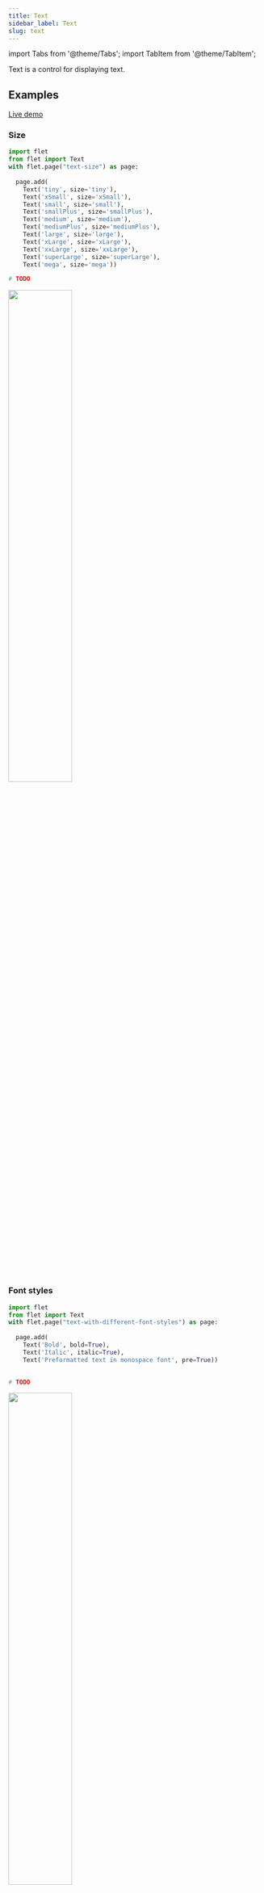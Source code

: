 ```yaml
---
title: Text
sidebar_label: Text
slug: text
---
```

import Tabs from '@theme/Tabs';
import TabItem from '@theme/TabItem';

Text is a control for displaying text.

## Examples

[Live demo](https://python-text-example.pgletio.repl.co)

### Size

<Tabs groupId="language">
  <TabItem value="python" label="Python" default>

```python
import flet
from flet import Text
with flet.page("text-size") as page:
  
  page.add(
    Text('tiny', size='tiny'),
    Text('xSmall', size='xSmall'),
    Text('small', size='small'),
    Text('smallPlus', size='smallPlus'),
    Text('medium', size='medium'),
    Text('mediumPlus', size='mediumPlus'),
    Text('large', size='large'),
    Text('xLarge', size='xLarge'),
    Text('xxLarge', size='xxLarge'),
    Text('superLarge', size='superLarge'),
    Text('mega', size='mega'))
```
  </TabItem>
  <TabItem value="powershell" label="PowerShell">

```powershell
# TODO
```

  </TabItem>
</Tabs>

<img src="/img/docs/controls/text/text-size.png" width="50%" />

### Font styles

<Tabs groupId="language">
  <TabItem value="python" label="Python" default>

```python
import flet
from flet import Text
with flet.page("text-with-different-font-styles") as page:
  
  page.add(
    Text('Bold', bold=True),
    Text('Italic', italic=True),
    Text('Preformatted text in monospace font', pre=True))
  
```
  </TabItem>
  <TabItem value="powershell" label="PowerShell">

```powershell
# TODO
```

  </TabItem>
</Tabs>

<img src="/img/docs/controls/text/text-font-styles.png" width="50%" />

### Horizontal and vertical alignments

<Tabs groupId="language">
  <TabItem value="python" label="Python" default>

```python
import flet
from flet import Text, Stack
with flet.page("text-alignments") as page:
  
  page.add(
    Stack(horizontal=True, controls=[
            Text('left top', align='left', vertical_align='top', width=100, height=100, bgcolor='salmon', color='white', padding=5),
            Text('center top', align='center', vertical_align='top', width=100, height=100, bgcolor='salmon', color='white', padding=5, size='large', border='1px solid #555'),
            Text('right top', align='right', vertical_align='top', width=100, height=100, bgcolor='salmon', color='white', padding=5, border='2px solid #555')
        ]),
        Stack(horizontal=True, controls=[
            Text('left center', align='left', vertical_align='center', width=100, height=100, bgcolor='PaleGoldenrod', padding=5),
            Text('center center', align='center', vertical_align='center', width=100, height=100, bgcolor='PaleGoldenrod', padding=5, size='large', border='1px solid #555'),
            Text('right center', align='right', vertical_align='center', width=100, height=100, bgcolor='PaleGoldenrod', padding=5, border='2px solid #555')
        ]),
        Stack(horizontal=True, controls=[
            Text('left bottom', align='left', vertical_align='bottom', width=100, height=100, bgcolor='PaleGreen', padding=5),
            Text('center bottom', align='center', vertical_align='bottom', width=100, height=100, bgcolor='PaleGreen', padding=5, size='large', border='1px solid #555'),
            Text('right bottom', align='right', vertical_align='bottom', width=100, height=100, bgcolor='PaleGreen', padding=5, border='2px solid #555')
        ]))
  
```
  </TabItem>
  <TabItem value="powershell" label="PowerShell">

```powershell
# TODO
```

  </TabItem>
</Tabs>

<img src="/img/docs/controls/text/text-alignments.png" width="50%" />

### Border with rounded corners

<Tabs groupId="language">
  <TabItem value="python" label="Python" default>

```python
import flet
from flet import Text, Stack
with flet.page("text-rounded-corners") as page:
  
  page.add(Stack(horizontal=True, controls=[
    Text('Border radius 10% of width/height', align='center', vertical_align='center', width=100, height=100, border_radius=10, bgcolor='salmon'),
    Text('Border radius 25% of width/height', align='center', vertical_align='center', width=100, height=100, border_radius=25, bgcolor='PaleGoldenrod', border='1px solid #555'),
    Text('Border radius 50% of width/height', align='center', vertical_align='center', width=100, height=100, border_radius=50, bgcolor='PaleGreen', border='2px solid #555')
    ])
  )
```
  </TabItem>
  <TabItem value="powershell" label="PowerShell">

```powershell
# TODO
```

  </TabItem>
</Tabs>

<img src="/img/docs/controls/text/text-rounded-corners.png" width="50%" />

### Markdown

<Tabs groupId="language">
  <TabItem value="python" label="Python" default>

````python
import flet
from flet import Text
with flet.page("text-markdown") as page:
  
  page.add(Text('''
# Heading1

## Autolink literals

www.example.com, https://example.com, and contact@example.com.

## Strikethrough

~one~ or ~~two~~ tildes.

### Code sample

```
import flet
page = page.page()
```

## Table

| a | b  |  c |  d  |
| - | :- | -: | :-: |

        ''', markdown=True))
````
  </TabItem>
  <TabItem value="powershell" label="PowerShell">

```powershell
# TODO
```

  </TabItem>
</Tabs>

<img src="/img/docs/controls/text/text-markdown.png" width="50%" />

## Properties

| Name      | Type    | Default | Description |
| --------- | ------- | ------- | ----------- |
| `value`   | string  |         | The text displayed. |
| `markdown` | bool  | `false` | Treat `value` as [markdown](https://remarkjs.github.io/react-markdown/). [GitHub Flavored Markdown](https://github.github.com/gfm/) is supported. |
| `align`   | string  | `left`  | `left`, `center`, `right`, `justify`  |
| `verticalAlign`   | string  |   | `top`, `center`, `bottom`  |
| `size`    | string  |         | `tiny`, `xSmall`, `small`, `smallPlus`, `medium`, `mediumPlus`, `large`, `xLarge`, `xxLarge`, `superLarge`, `mega`  |
| `bold`    | bool    | `false` | Whether font weight is bold. |
| `italic`  | bool    | `false` | Whether font style is italic. |
| `pre`     | bool    | `false` | Preformatted text in monospace font. |
| `nowrap`  | bool    | `false` | Whether the text is not wrapped. |
| `block`   | bool    | `false` | Whether the text is displayed as a block element. |
| `color`   | string  |         | Font color. |
| `bgcolor` | string  |         | Text background color. |
| `borderWidth`  | string   |          | Border width in pixels around control, e.g. `1`. Multiple values separated with spaces can be provided to set border width for each of the sides: `top right bottom left`, e.g. `2 0 2 0`. |
| `borderColor`  | string   |          | Border color around control. Multiple values separated with spaces can be provided to set border color for each of the sides: `top right bottom left`, e.g. `yellow green blue gray`. |
| `borderStyle`  | string   |          | Border style around control: `none` (default), `dotted`, `dashed`, `solid`, `double`, `groove`, `ridge`, `inset`, `outset`. Multiple values separated with spaces can be provided to set border style for each of the sides: `top right bottom left`, e.g. `solid none none none`. |
| `borderRadius` | string   |          | Border radius in pixels around control, e.g. `5`. Multiple values separated with spaces can be provided to set border style for each of the sides: `top right bottom left`, e.g. `10 10 0 0`. |
